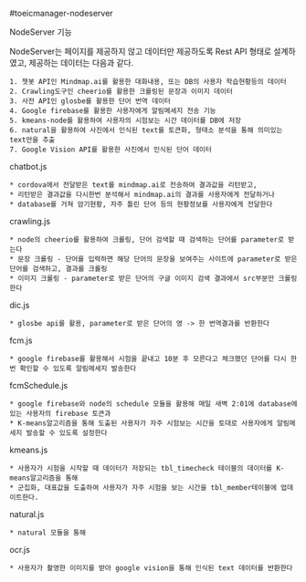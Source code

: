 #toeicmanager-nodeserver

NodeServer 기능

NodeServer는 페이지를 제공하지 않고 데이터만 제공하도록 Rest API 형태로 설계하였고, 제공하는 데이터는 다음과 같다.


	1. 챗봇 API인 Mindmap.ai를 활용한 대화내용, 또는 DB의 사용자 학습현황등의 데이터
	2. Crawling도구인 cheerio를 활용한 크롤링된 문장과 이미지 데이터
	3. 사전 API인 glosbe를 활용한 단어 번역 데이터
	4. Google firebase를 활용한 사용자에게 알림메세지 전송 기능
	5. kmeans-node를 활용하여 사용자의 시험보는 시간 데이터를 DB에 저장
	6. natural을 활용하여 사진에서 인식된 text를 토큰화, 형태소 분석을 통해 의미있는 text만을 추출
	7. Google Vision API를 활용한 사진에서 인식된 단어 데이터


chatbot.js

	* cordova에서 전달받은 text를 mindmap.ai로 전송하여 결과값을 리턴받고,
	* 리턴받은 결과값을 다시한번 분석해서 mindmap.ai의 결과를 사용자에게 전달하거나
	* database를 거쳐 암기현황, 자주 틀린 단어 등의 현황정보를 사용자에게 전달한다

crawling.js

	* node의 cheerio를 활용하여 크롤링, 단어 검색할 때 검색하는 단어를 parameter로 받는다
	* 문장 크롤링 - 단어를 입력하면 해당 단어의 문장을 보여주는 사이트에 parameter로 받은 단어를 검색하고, 결과를 크롤링
	* 이미지 크롤링 - parameter로 받은 단어의 구글 이미지 검색 결과에서 src부분만 크롤링한다

dic.js

	* glosbe api를 활용, parameter로 받은 단어의 영 -> 한 번역결과를 반환한다

fcm.js

	* google firebase를 활용해서 시험을 끝내고 10분 후 모른다고 체크했던 단어를 다시 한번 확인할 수 있도록 알림메세지 발송한다

fcmSchedule.js

	* google firebase와 node의 schedule 모듈을 활용해 매일 새벽 2:01에 database에 있는 사용자의 firebase 토큰과
	* K-means알고리즘을 통해 도출된 사용자가 자주 시험보는 시간을 토대로 사용자에게 알림메세지 발송할 수 있도록 설정한다

kmeans.js

	* 사용자가 시험을 시작할 때 데이터가 저장되는 tbl_timecheck 테이블의 데이터를 K-means알고리즘을 통해 
	* 군집화, 대표값을 도출하여 사용자가 자주 시험을 보는 시간을 tbl_member테이블에 업데이트한다.

natural.js

	* natural 모듈을 통해 

ocr.js

	* 사용자가 촬영한 이미지를 받아 google vision을 통해 인식된 text 데이터를 반환한다




